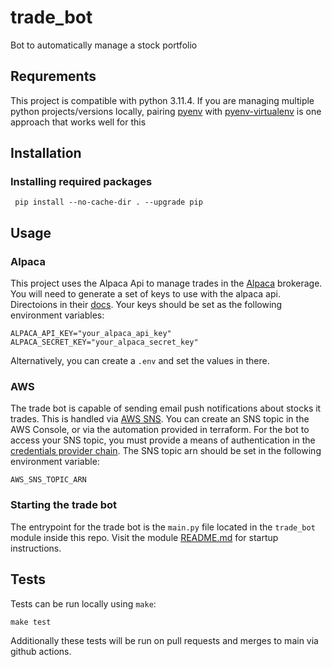 # trade_bot
Bot to automatically manage a stock portfolio

## Requrements
This project is compatible with python 3.11.4. If you are managing multiple python projects/versions locally, pairing [pyenv](https://github.com/pyenv/pyenv) with [pyenv-virtualenv](https://github.com/pyenv/pyenv-virtualenv) is one approach that works well for this

## Installation
### Installing required packages
```
 pip install --no-cache-dir . --upgrade pip
 ```

## Usage
### Alpaca
This project uses the Alpaca Api to manage trades in the [Alpaca](https://alpaca.markets/) brokerage. You will need to generate a set of keys to use with the alpaca api. Directoions in their [docs](https://alpaca.markets/learn/connect-to-alpaca-api/). Your keys should be set as the following environment variables:
```
ALPACA_API_KEY="your_alpaca_api_key"
ALPACA_SECRET_KEY="your_alpaca_secret_key"
```
Alternatively, you can create a `.env` and set the values in there.

### AWS
The trade bot is capable of sending email push notifications about stocks it trades. This is handled via [AWS SNS](https://docs.aws.amazon.com/sns/latest/dg/welcome.html). You can create an SNS topic in the AWS Console, or via the automation provided in terraform. For the bot to access your SNS topic, you must provide a means of authentication in the [credentials provider chain](https://boto3.amazonaws.com/v1/documentation/api/latest/guide/credentials.html#configuring-credentials). The SNS topic arn should be set in the following environment variable:
```
AWS_SNS_TOPIC_ARN
```

### Starting the trade bot
The entrypoint for the trade bot is the `main.py` file located in the `trade_bot` module inside this repo. Visit the module [README.md](./trade_bot/README.md) for startup instructions.

## Tests
Tests can be run locally using `make`:
```
make test
```
Additionally these tests will be run on pull requests and merges to main via github actions.